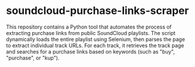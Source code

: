 # soundcloud-purchase-links-scraper
 This repository contains a Python tool that automates the process of extracting purchase links from public SoundCloud playlists. The script dynamically loads the entire playlist using Selenium, then parses the page to extract individual track URLs. For each track, it retrieves the track page and searches for a purchase links based on keywords (such as "buy", "purchase", or "kup").
